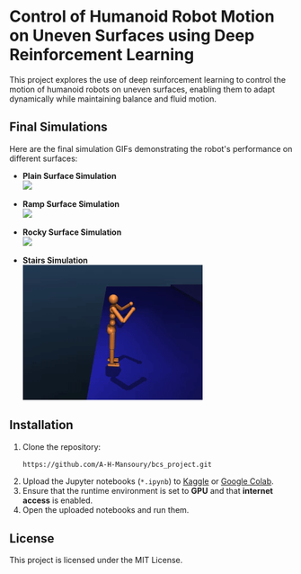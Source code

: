 # Control of Humanoid Robot Motion on Uneven Surfaces using Deep Reinforcement Learning

This project explores the use of deep reinforcement learning to control the motion of humanoid robots on uneven surfaces, enabling them to adapt dynamically while maintaining balance and fluid motion.

## Final Simulations

Here are the final simulation GIFs demonstrating the robot's performance on different surfaces:

- **Plain Surface Simulation**  
  ![](https://github.com/A-H-Mansoury/bcs_project/blob/main/assets/Final_Plain.gif)

- **Ramp Surface Simulation**  
  ![](https://github.com/A-H-Mansoury/bcs_project/blob/main/assets/Final_Ramp.gif)

- **Rocky Surface Simulation**  
  ![](https://github.com/A-H-Mansoury/bcs_project/blob/main/assets/Final_Rocky.gif)

- **Stairs Simulation**  
  ![](https://github.com/A-H-Mansoury/bcs_project/blob/main/assets/Final_Stairs.gif)

## Installation
1. Clone the repository:
    ```bash
    https://github.com/A-H-Mansoury/bcs_project.git
    ```
2. Upload the Jupyter notebooks (`*.ipynb`) to [Kaggle](https://www.kaggle.com/) or [Google Colab](https://colab.research.google.com/).
3. Ensure that the runtime environment is set to **GPU** and that **internet access** is enabled.
4. Open the uploaded notebooks and run them.

## License
This project is licensed under the MIT License.
